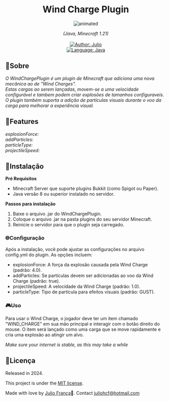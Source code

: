 <p align="center">
    <em>
    </em>
</p>

<h1 align="center">
	    Wind Charge Plugin
</h1>
<p align="center">
  <img src="https://github.com/user-attachments/assets/429ba012-02ea-42bc-a2c1-066e57e87ca4" alt="animated" />
</p>

<div>
    <p align="center">
        <em>
            (Java, Minecraft 1.21)<br>
            <br>
        </em>
    <a href="https://www.linkedin.com/in/juliohf/" target="_blank">
        <img src="https://img.shields.io/static/v1?label=Author&message=Julio&color=00ba6d&style=for-the-badge&logo=LinkedIn" alt="Author: Julio">
    </a>
  <br>    
    <a href="#">
		<img  src="https://img.shields.io/static/v1?label=Language&message=Java&color=red&style=for-the-badge&logo=Java"  alt="Language: Java">
	</a>
    </p>
</div>

## 📌Sobre

<div>
    <p align="left">
    <em>
 O WindChargePlugin é um plugin de Minecraft que adiciona uma nova mecânica ao  de "Wind Charges".<br>
 Estas cargas ao serem lançadas, movem-se a uma velocidade configurável e tambem podem criar explosões de tamanhos configuraveis. 
  O plugin também suporta a adição de partículas visuais durante o voo da carga para melhorar a experiência visual.
    </em>
    </p>
</div>

## 🚀Features

 <p align="left">
    <em>
explosionForce:<br>
addParticles:<br>
particleType:<br>
projectileSpeed:<br>
    </em>
 </p>

## 📕Instalação

**Pré Requisitos**
- Minecraft Server que suporte plugins Bukkit (como Spigot ou Paper).
- Java versão 8 ou superior instalado no servidor.

**Passos para instalação**

1. Baixe o arquivo .jar do WindChargePlugin.
2. Coloque o arquivo .jar na pasta plugins do seu servidor Minecraft.
3. Reinicie o servidor para que o plugin seja carregado.


### 🌐Configuração

Após a instalação, você pode ajustar as configurações no arquivo config.yml do plugin. As opções incluem:
- explosionForce: A força da explosão causada pela Wind Charge (padrão: 4.0).
- addParticles: Se partículas devem ser adicionadas ao voo da Wind Charge (padrão: true).
- projectileSpeed: A velocidade da Wind Charge (padrão: 1.0).
- particleType: Tipo de partícula para efeitos visuais (padrão: GUST).

### 🎮Uso
Para usar o Wind Charge, o jogador deve ter um item chamado "WIND_CHARGE" em sua mão principal e interagir com o botão direito do mouse.
 O item será lançado como uma carga que se move rapidamente e cria uma explosão ao atingir um alvo.

*Make sure your internet is stable, as this may take a while* 

## 📝Licença

<p align="center">

Released in 2024.

This project is under the [MIT license](https://github.com/Juliohf/wind-charge-plugin/blob/main/LICENSE).

Made with love by [Julio França](https://www.linkedin.com/in/juliohf/)🚀.
Contact juliohcf@hotmail.com

